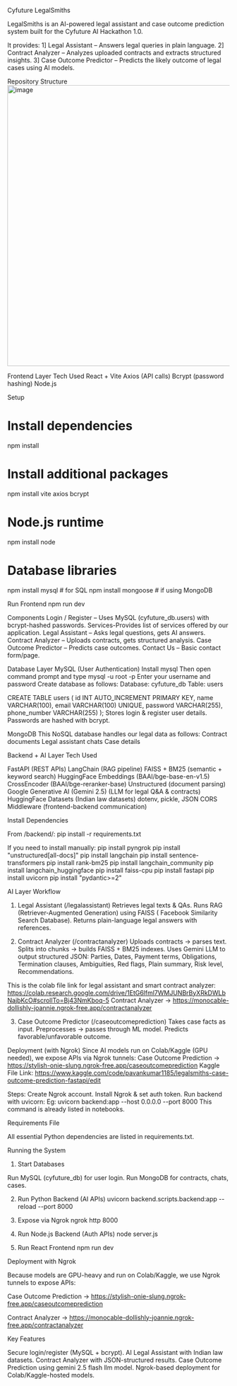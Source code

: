 Cyfuture LegalSmiths

LegalSmiths is an AI-powered legal assistant and case outcome prediction system built for the Cyfuture AI Hackathon 1.0.

It provides:
1] Legal Assistant – Answers legal queries in plain language.
2] Contract Analyzer – Analyzes uploaded contracts and extracts structured insights.
3] Case Outcome Predictor – Predicts the likely outcome of legal cases using AI models.

Repository Structure
<img width="808" height="635" alt="image" src="https://github.com/user-attachments/assets/16e4ef9e-bbdc-4bfd-8841-b7e126dbac46" />

Frontend Layer
 Tech Used
React + Vite
Axios (API calls)
Bcrypt (password hashing)
Node.js

Setup
# Install dependencies
npm install

# Install additional packages
npm install vite axios bcrypt

# Node.js runtime
npm install node

# Database libraries 
npm install mysql        # for SQL
npm install mongoose     # if using MongoDB

 Run Frontend
npm run dev

Components
Login / Register – Uses MySQL (cyfuture_db.users) with bcrypt-hashed passwords.
Services-Provides list of services offered by our application.
Legal Assistant – Asks legal questions, gets AI answers.
Contract Analyzer – Uploads contracts, gets structured analysis.
Case Outcome Predictor – Predicts case outcomes.
Contact Us – Basic contact form/page.


Database Layer
MySQL (User Authentication)
Install mysql 
Then open command prompt and type mysql -u root -p
Enter your username and password
Create database as follows:
Database: cyfuture_db
Table: users

CREATE TABLE users (
    id INT AUTO_INCREMENT PRIMARY KEY,
    name VARCHAR(100),
    email VARCHAR(100) UNIQUE,
    password VARCHAR(255),
    phone_number VARCHAR(255)
);
Stores login & register user details.
Passwords are hashed with bcrypt.


MongoDB
This NoSQL database handles our legal data as follows:
Contract documents
Legal assistant chats
Case details

Backend + AI Layer
 Tech Used

FastAPI (REST APIs)
LangChain (RAG pipeline)
FAISS + BM25 (semantic + keyword search)
HuggingFace Embeddings (BAAI/bge-base-en-v1.5)
CrossEncoder (BAAI/bge-reranker-base)
Unstructured (document parsing)
Google Generative AI (Gemini 2.5) (LLM for legal Q&A & contracts)
HuggingFace Datasets (Indian law datasets)
dotenv, pickle, JSON
CORS Middleware (frontend-backend communication)

Install Dependencies

From /backend/:
pip install -r requirements.txt

If you need to install manually:
pip install pyngrok
pip install "unstructured[all-docs]"
pip install langchain
pip install sentence-transformers
pip install rank-bm25
pip install langchain_community
pip install langchain_huggingface
pip install faiss-cpu
pip install fastapi
pip install uvicorn
pip install "pydantic>=2"

 AI Layer Workflow
1. Legal Assistant (/legalassistant)
Retrieves legal texts & QAs.
Runs RAG (Retriever-Augmented Generation) using FAISS ( Facebook Similarity Search Database).
Returns plain-language legal answers with references.

2. Contract Analyzer (/contractanalyzer)
Uploads contracts → parses text.
Splits into chunks → builds FAISS + BM25 indexes.
Uses Gemini LLM to output structured JSON:
Parties, Dates, Payment terms, Obligations, Termination clauses, Ambiguities, Red flags, Plain summary, Risk level, Recommendations.

This is the colab file link for legal assistant and smart contract analyzer:
https://colab.research.google.com/drive/1EtG6lfml7WMJUNBrByXRkDWLbNajbKcO#scrollTo=Bj43NmKboq-5
Contract Analyzer → https://monocable-dollishly-joannie.ngrok-free.app/contractanalyzer

3. Case Outcome Predictor (/caseoutcomeprediction)
Takes case facts as input.
Preprocesses → passes through ML model.
Predicts favorable/unfavorable outcome.

 Deployment (with Ngrok)
Since AI models run on Colab/Kaggle (GPU needed), we expose APIs via Ngrok tunnels:
Case Outcome Prediction → https://stylish-onie-slung.ngrok-free.app/caseoutcomeprediction
Kaggle File Link: https://www.kaggle.com/code/pavankumar1185/legalsmiths-case-outcome-prediction-fastapi/edit

 Steps:
Create Ngrok account.
Install Ngrok & set auth token.
Run backend with uvicorn:
Eg:
uvicorn backend:app --host 0.0.0.0 --port 8000
This command is already listed in notebooks.

 Requirements File

All essential Python dependencies are listed in requirements.txt.

Running the System
1. Start Databases

Run MySQL (cyfuture_db) for user login.
Run MongoDB for contracts, chats, cases.

2. Run Python Backend (AI APIs)
uvicorn backend.scripts.backend:app --reload --port 8000

3. Expose via Ngrok
ngrok http 8000

4. Run Node.js Backend (Auth APIs)
node server.js

5. Run React Frontend
npm run dev

Deployment with Ngrok

Because models are GPU-heavy and run on Colab/Kaggle, we use Ngrok tunnels to expose APIs:

Case Outcome Prediction →
https://stylish-onie-slung.ngrok-free.app/caseoutcomeprediction

Contract Analyzer →
https://monocable-dollishly-joannie.ngrok-free.app/contractanalyzer

Key Features

Secure login/register (MySQL + bcrypt).
AI Legal Assistant with Indian law datasets.
Contract Analyzer with JSON-structured results.
Case Outcome Prediction using gemini 2.5 flash llm model.
Ngrok-based deployment for Colab/Kaggle-hosted models.
